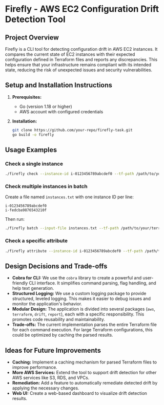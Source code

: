# Firefly - AWS EC2 Configuration Drift Detection Tool

## Project Overview

Firefly is a CLI tool for detecting configuration drift in AWS EC2 instances. It compares the current state of EC2 instances with their expected configuration defined in Terraform files and reports any discrepancies. This helps ensure that your infrastructure remains compliant with its intended state, reducing the risk of unexpected issues and security vulnerabilities.

## Setup and Installation Instructions

1.  **Prerequisites:**
    *   Go (version 1.18 or higher)
    *   AWS account with configured credentials

2.  **Installation:**
    ```bash
    git clone https://github.com/your-repo/firefly-task.git
    go build -o firefly
    ```

## Usage Examples

### Check a single instance

```bash
./firefly check --instance-id i-0123456789abcdef0 --tf-path /path/to/your/terraform.tf
```

### Check multiple instances in batch

Create a file named `instances.txt` with one instance ID per line:

```
i-0123456789abcdef0
i-fedcba9876543210f
```

Then run:

```bash
./firefly batch --input-file instances.txt --tf-path /path/to/your/terraform.tf
```

### Check a specific attribute

```bash
./firefly attribute --instance-id i-0123456789abcdef0 --tf-path /path/to/your/terraform.tf --attribute instance_type
```

## Design Decisions and Trade-offs

*   **Cobra for CLI:** We use the `cobra` library to create a powerful and user-friendly CLI interface. It simplifies command parsing, flag handling, and help text generation.
*   **Structured Logging:** We use a custom logging package to provide structured, leveled logging. This makes it easier to debug issues and monitor the application's behavior.
*   **Modular Design:** The application is divided into several packages (`aws`, `terraform`, `drift`, `report`), each with a specific responsibility. This promotes code reusability and maintainability.
*   **Trade-offs:** The current implementation parses the entire Terraform file for each command execution. For large Terraform configurations, this could be optimized by caching the parsed results.

## Ideas for Future Improvements

*   **Caching:** Implement a caching mechanism for parsed Terraform files to improve performance.
*   **More AWS Services:** Extend the tool to support drift detection for other AWS services like S3, RDS, and VPCs.
*   **Remediation:** Add a feature to automatically remediate detected drift by applying the necessary changes.
*   **Web UI:** Create a web-based dashboard to visualize drift detection results.
